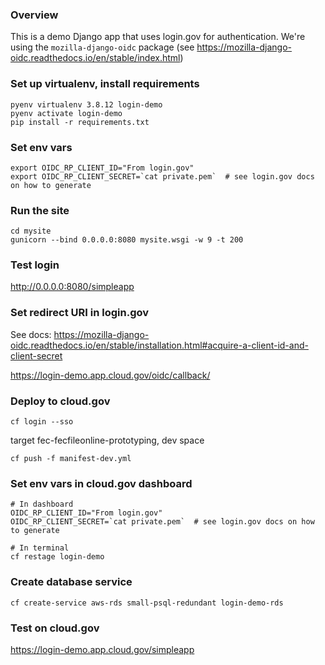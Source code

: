 ### Overview
This is a demo Django app that uses login.gov for authentication.
We're using the `mozilla-django-oidc` package (see https://mozilla-django-oidc.readthedocs.io/en/stable/index.html)



### Set up virtualenv, install requirements
```
pyenv virtualenv 3.8.12 login-demo
pyenv activate login-demo
pip install -r requirements.txt
```

### Set env vars
```
export OIDC_RP_CLIENT_ID="From login.gov"
export OIDC_RP_CLIENT_SECRET=`cat private.pem`  # see login.gov docs on how to generate
```

### Run the site
```
cd mysite
gunicorn --bind 0.0.0.0:8080 mysite.wsgi -w 9 -t 200
```

### Test login
http://0.0.0.0:8080/simpleapp

### Set redirect URI in login.gov
See docs: https://mozilla-django-oidc.readthedocs.io/en/stable/installation.html#acquire-a-client-id-and-client-secret

https://login-demo.app.cloud.gov/oidc/callback/

### Deploy to cloud.gov
```
cf login --sso
```
target fec-fecfileonline-prototyping, dev space
```
cf push -f manifest-dev.yml
```

### Set env vars in cloud.gov dashboard
```
# In dashboard
OIDC_RP_CLIENT_ID="From login.gov"
OIDC_RP_CLIENT_SECRET=`cat private.pem`  # see login.gov docs on how to generate

# In terminal
cf restage login-demo
```

### Create database service
```
cf create-service aws-rds small-psql-redundant login-demo-rds
```

### Test on cloud.gov
https://login-demo.app.cloud.gov/simpleapp
